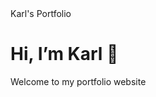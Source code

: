 <!DOCTYPE html>
<html lang="en">
<head>
  <meta charset="UTF-8">
  Karl's Portfolio
</head>
<body>
  <h1>Hi, I’m Karl 👋</h1>
  <p>Welcome to my portfolio website</p>
